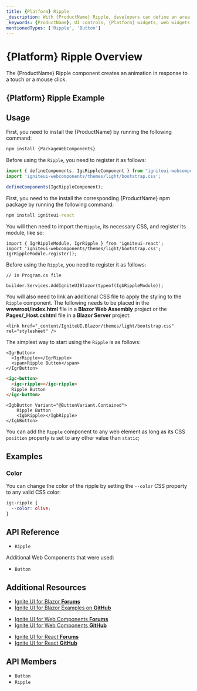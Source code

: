 ```yaml
---
title: {Platform} Ripple
_description: With {ProductName} Ripple, developers can define an area which received a ripple animation effect for a visually enticing UI enhancement.
_keywords: {ProductName}, UI controls, {Platform} widgets, web widgets, UI widgets, {Platform}, Native {Platform} Components Suite, Native {Platform} Controls, Native {Platform} Components Library, {Platform} Ripple components, {Platform} Ripple controls
mentionedTypes: ['Ripple', 'Button']
---
```


# {Platform} Ripple Overview

The {ProductName} Ripple component creates an animation in response to a touch or a mouse click.

## {Platform} Ripple Example

<code-view style="height: 80px"
           data-demos-base-url="{environment:demosBaseUrl}"
           iframe-src="{environment:demosBaseUrl}/inputs/ripple-button" alt="{Platform} Ripple Example"
           github-src="inputs/ripple/button">
</code-view>

## Usage

<!-- WebComponents -->
First, you need to install the {ProductName} by running the following command:

```cmd
npm install {PackageWebComponents}
```

Before using the `Ripple`, you need to register it as follows:

```ts
import { defineComponents, IgcRippleComponent } from "igniteui-webcomponents";
import 'igniteui-webcomponents/themes/light/bootstrap.css';

defineComponents(IgcRippleComponent);
```
<!-- end: WebComponents -->

<!-- React -->
First, you need to the install the corresponding {ProductName} npm package by running the following command:

```cmd
npm install igniteui-react
```

You will then need to import the `Ripple`, its necessary CSS, and register its module, like so:

```tsx
import { IgrRippleModule, IgrRipple } from 'igniteui-react';
import 'igniteui-webcomponents/themes/light/bootstrap.css';
IgrRippleModule.register();
```
<!-- end: React -->

<!-- Blazor -->

Before using the `Ripple`, you need to register it as follows:


```razor
// in Program.cs file

builder.Services.AddIgniteUIBlazor(typeof(IgbRippleModule));
```

You will also need to link an additional CSS file to apply the styling to the `Ripple` component. The following needs to be placed in the **wwwroot/index.html** file in a **Blazor Web Assembly** project or the **Pages/_Host.cshtml** file in a **Blazor Server** project:

```razor
<link href="_content/IgniteUI.Blazor/themes/light/bootstrap.css" rel="stylesheet" />
```

<!-- end: Blazor -->

The simplest way to start using the `Ripple` is as follows:

```tsx
<IgrButton>
  <IgrRipple></IgrRipple>
  <span>Ripple Button</span>
</IgrButton>
```

```html
<igc-button>
  <igc-ripple></igc-ripple>
  Ripple Button
</igc-button>
```

```razor
<IgbButton Variant="@ButtonVariant.Contained">
    Ripple Button
    <IgbRipple></IgbRipple>
</IgbButton>
```

You can add the `Ripple` component to any web element as long as its CSS `position` property is set to any other value than `static`;

## Examples

### Color

You can change the color of the ripple by setting the `--color` CSS property to any valid CSS color:

```css
igc-ripple {
  --color: olive;
}
```

<code-view style="height: 80px"
           data-demos-base-url="{environment:demosBaseUrl}"
           iframe-src="{environment:demosBaseUrl}/inputs/ripple-color" alt="{Platform} Ripple Example"
           github-src="inputs/ripple/color">
</code-view>

<!-- WebComponents -->

## API Reference

* `Ripple`

Additional Web Components that were used:

* `Button`

<!-- end: WebComponents -->

## Additional Resources

<!-- Blazor -->

* [Ignite UI for Blazor **Forums**](https://www.infragistics.com/community/forums/f/ignite-ui-for-blazor)
* [Ignite UI for Blazor Examples on **GitHub**](https://github.com/IgniteUI/igniteui-blazor-examples)

<!-- end: Blazor -->

<!-- WebComponents -->

* [Ignite UI for Web Components **Forums**](https://www.infragistics.com/community/forums/f/ignite-ui-for-web-components)
* [Ignite UI for Web Components **GitHub**](https://github.com/IgniteUI/igniteui-webcomponents)

<!-- end: WebComponents -->

<!-- React -->
* [Ignite UI for React **Forums**](https://www.infragistics.com/community/forums/f/ignite-ui-for-react)
* [Ignite UI for React **GitHub**](https://github.com/IgniteUI/igniteui-react)
<!-- end: React -->

 ## API Members

 - `Button`
 - `Ripple`